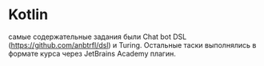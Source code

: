 # Kotlin

самые содержательные задания были Chat bot DSL (<https://github.com/anbtrfl/dsl>) и Turing.
Остальные таски выполнялись в формате курса через JetBrains Academy плагин.
